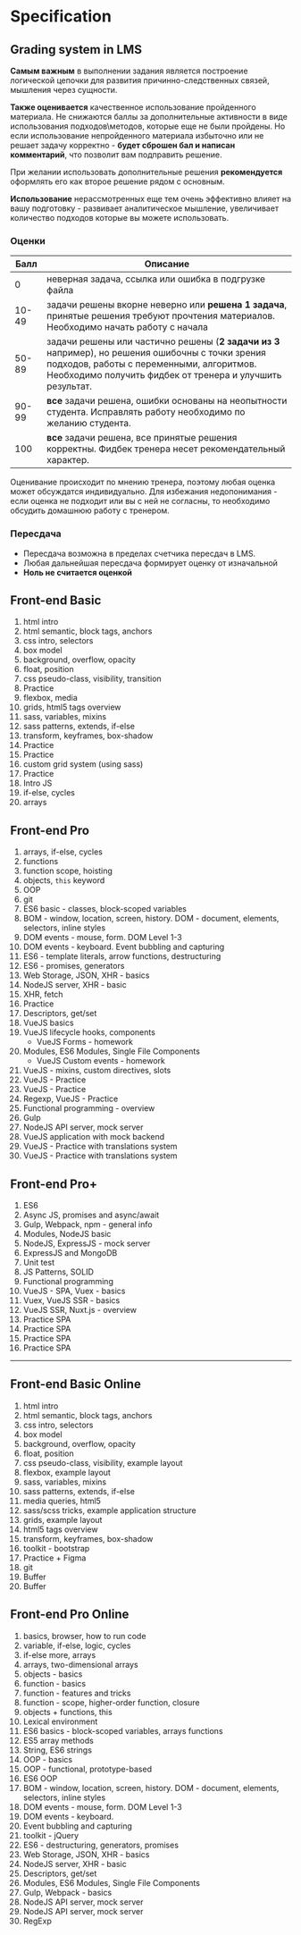 # Specification

## Grading system in LMS

**Самым важным** в выполнении задания является построение логической цепочки для развития причинно-следственных связей, мышления через сущности.

**Также оценивается** качественное использование пройденного материала. Не снижаются баллы за дополнительные активности в виде использования подходов\методов, которые еще не были пройдены. Но если использование непройденного материала избыточно или не решает задачу корректно - **будет сброшен бал и написан комментарий**, что позволит вам подправить решение.

При желании использовать дополнительные решения **рекомендуется** оформлять его как второе решение рядом с основным.

 **Использование** нерассмотренных еще тем очень эффективно влияет на вашу подготовку - развивает аналитическое мышление, увеличивает количество подходов которые вы можете использовать.

### Оценки

|  Балл | Описание  |
|---|---|
| 0  | неверная задача, ссылка или ошибка в подгрузке файла  |
| 10-49  | задачи решены вкорне неверно или **решена 1 задача**, принятые решения требуют прочтения материалов. Необходимо начать работу с начала |
| 50-89  | задачи решены или частично решены (**2 задачи из 3** например), но решения ошибочны с точки зрения подходов, работы с переменными, алгоритмов. Необходимо получить фидбек от тренера и улучшить результат. |
| 90-99  | **все** задачи решена, ошибки основаны на неопытности студента. Исправлять работу необходимо по желанию студента. |
| 100  | **все** задачи решена, все принятые решения корректны. Фидбек тренера несет рекомендательный характер. |

    
Оценивание происходит по мнению тренера, поэтому любая оценка может обсуждатся индивидуально.
Для избежания недопонимания - если оценка не подходит или вы с ней не согласны, то необходимо обсудить домашнюю работу с тренером.

### Пересдача
* Пересдача возможна в пределах счетчика пересдач в LMS.
* Любая дальнейшая пересдача формирует оценку от изначальной
* **Ноль не считается оценкой**



## Front-end Basic
1. html intro
2. html semantic, block tags, anchors
3. css intro, selectors
4. box model
5. background, overflow, opacity
6. float, position
7. css pseudo-class, visibility, transition
8. Practice
9. flexbox, media
10. grids, html5 tags overview
11. sass, variables, mixins
12. sass patterns, extends, if-else
13. transform, keyframes, box-shadow 
14. Practice
15. Practice
16. custom grid system (using sass)
17. Practice
18. Intro JS
19. if-else, cycles
20. arrays

## Front-end Pro

1. arrays, if-else, cycles
2. functions
3. function scope, hoisting
4. objects, `this` keyword
5. OOP
6. git
7. ES6 basic - classes, block-scoped variables
8. BOM - window, location, screen, history. DOM - document, elements, selectors, inline styles
9. DOM events - mouse, form. DOM Level 1-3
10. DOM events - keyboard. Event bubbling and capturing
11. ES6 - template literals, arrow functions, destructuring
12. ES6 - promises, generators
13. Web Storage, JSON, XHR - basics
14. NodeJS server, XHR - basic
15. XHR, fetch
16. Practice
17. Descriptors, get/set
18. VueJS basics
19. VueJS lifecycle hooks, components
    * VueJS Forms - homework
20. Modules, ES6 Modules, Single File Components
    * VueJS Custom events - homework
21. VueJS - mixins, custom directives, slots
22. VueJS - Practice
23. VueJS - Practice
24. Regexp, VueJS - Practice
25. Functional programming - overview
26. Gulp
27. NodeJS API server, mock server
28. VueJS application with mock backend
29. VueJS - Practice with translations system
30. VueJS - Practice with translations system

## Front-end Pro+

1. ES6
2. Async JS, promises and async/await
3. Gulp, Webpack, npm - general info
4. Modules, NodeJS basic
5. NodeJS, ExpressJS - mock server
6. ExpressJS and MongoDB
7. Unit test
8. JS Patterns, SOLID
9. Functional programming
10. VueJS - SPA, Vuex - basics
11. Vuex, VueJS SSR - basics
12. VueJS SSR, Nuxt.js - overview
13. Practice SPA
14. Practice SPA
15. Practice SPA
16. Practice SPA

---

## Front-end Basic Online
1. html intro
2. html semantic, block tags, anchors
3. css intro, selectors
4. box model
5. background, overflow, opacity
6. float, position
7. css pseudo-class, visibility, example layout
8. flexbox, example layout
9. sass, variables, mixins
10. sass patterns, extends, if-else
11. media queries, html5
12. sass/scss tricks, example application structure
13. grids, example layout
14. html5 tags overview
15. transform, keyframes, box-shadow
16. toolkit - bootstrap
17. Practice + Figma
18. git
19. Buffer
20. Buffer

## Front-end Pro Online

1. basics, browser, how to run code
2. variable, if-else, logic, cycles
3. if-else more, arrays
4. arrays, two-dimensional arrays
5. objects - basics
6. function - basics
7. function - features and tricks
8. function - scope, higher-order function, closure
9. objects + functions, this
10. Lexical environment
11. ES6 basics - block-scoped variables, arrays functions
12. ES5 array methods
13. String, ES6 strings
14. OOP - basics
15. OOP - functional, prototype-based
16. ES6 OOP
17. BOM - window, location, screen, history. DOM - document, elements, selectors, inline styles
18. DOM events - mouse, form. DOM Level 1-3
19. DOM events - keyboard.
20. Event bubbling and capturing 
21. toolkit - jQuery
22. ES6 - destructuring, generators, promises
23. Web Storage, JSON, XHR - basics
24. NodeJS server, XHR - basic
25. Descriptors, get/set
26. Modules, ES6 Modules, Single File Components
27. Gulp, Webpack - basics 
28. NodeJS API server, mock server
29. NodeJS API server, mock server
30. RegExp